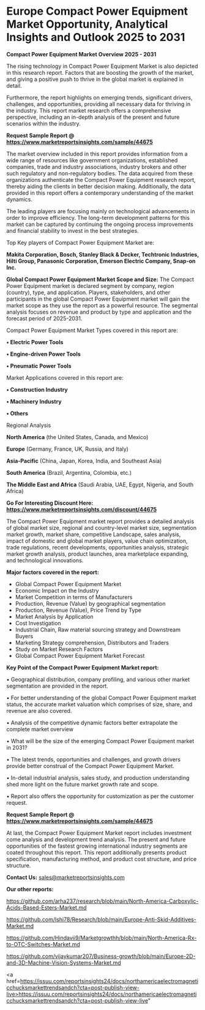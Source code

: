 # Europe Compact Power Equipment Market Opportunity, Analytical Insights and Outlook 2025 to 2031

<Strong> Compact Power Equipment Market Overview 2025 - 2031</strong>

The rising technology in Compact Power Equipment Market is also depicted in this research report. Factors that are boosting the growth of the market, and giving a positive push to thrive in the global market is explained in detail.

Furthermore, the report highlights on emerging trends, significant drivers, challenges, and opportunities, providing all necessary data for thriving in the industry. This report market research offers a comprehensive perspective, including an in-depth analysis of the present and future scenarios within the industry.

<strong>Request Sample Report @ <a href=https://www.marketreportsinsights.com/sample/44675>https://www.marketreportsinsights.com/sample/44675</a></strong>

The market overview included in this report provides information from a wide range of resources like government organizations, established companies, trade and industry associations, industry brokers and other such regulatory and non-regulatory bodies. The data acquired from these organizations authenticate the Compact Power Equipment research report, thereby aiding the clients in better decision making. Additionally, the data provided in this report offers a contemporary understanding of the market dynamics.

The leading players are focusing mainly on technological advancements in order to improve efficiency. The long-term development patterns for this market can be captured by continuing the ongoing process improvements and financial stability to invest in the best strategies.

Top Key players of Compact Power Equipment Market are:

<strong>Makita Corporation, Bosch, Stanley Black & Decker, Techtronic Industries, Hilti Group, Panasonic Corporation, Emerson Electric Company, Snap-on Inc.</strong>

<strong><b>Global Compact Power Equipment Market Scope and Size:</b></strong>
The Compact Power Equipment market is declared segment by company, region (country), type, and application. Players, stakeholders, and other participants in the global Compact Power Equipment market will gain the market scope as they use the report as a powerful resource. The segmental analysis focuses on revenue and product by type and application and the forecast period of 2025-2031.

Compact Power Equipment Market Types covered in this report are:

<strong>•  Electric Power Tools

•  Engine-driven Power Tools

•  Pneumatic Power Tools</strong>

Market Applications covered in this report are:

<strong>•  Construction Industry

•  Machinery Industry

•  Others</strong> 

Regional Analysis

<strong>North America</strong> (the United States, Canada, and Mexico)

<strong>Europe</strong> (Germany, France, UK, Russia, and Italy)

<strong>Asia-Pacific</strong> (China, Japan, Korea, India, and Southeast Asia)

<strong>South America</strong> (Brazil, Argentina, Colombia, etc.)

<strong>The Middle East and Africa</strong> (Saudi Arabia, UAE, Egypt, Nigeria, and South Africa)

<strong>Go For Interesting Discount Here: <a href=https://www.marketreportsinsights.com/discount/44675>https://www.marketreportsinsights.com/discount/44675</a></strong>

The Compact Power Equipment market report provides a detailed analysis of global market size, regional and country-level market size, segmentation market growth, market share, competitive Landscape, sales analysis, impact of domestic and global market players, value chain optimization, trade regulations, recent developments, opportunities analysis, strategic market growth analysis, product launches, area marketplace expanding, and technological innovations.

<strong><b>Major factors covered in the report:</b></strong>
<ul>
  <li>Global Compact Power Equipment Market </li>
  <li>Economic Impact on the Industry</li>
  <li>Market Competition in terms of Manufacturers</li>
  <li>Production, Revenue (Value) by geographical segmentation</li>
  <li>Production, Revenue (Value), Price Trend by Type</li>
  <li>Market Analysis by Application</li>
  <li>Cost Investigation</li>
  <li>Industrial Chain, Raw material sourcing strategy and Downstream Buyers</li>
  <li>Marketing Strategy comprehension, Distributors and Traders</li>
  <li>Study on Market Research Factors</li>
  <li>Global Compact Power Equipment Market Forecast</li>
</ul>

<strong><b>Key Point of the Compact Power Equipment Market report:</b></strong>

• Geographical distribution, company profiling, and various other market segmentation are provided in the report.

• For better understanding of the global Compact Power Equipment market status, the accurate market valuation which comprises of size, share, and revenue are also covered.

• Analysis of the competitive dynamic factors better extrapolate the complete market overview

• What will be the size of the emerging Compact Power Equipment market in 2031?

• The latest trends, opportunities and challenges, and growth drivers provide better construal of the Compact Power Equipment Market.

• In-detail industrial analysis, sales study, and production understanding shed more light on the future market growth rate and scope.

• Report also offers the opportunity for customization as per the customer request.

<strong>Request Sample Report @ <a href=https://www.marketreportsinsights.com/sample/44675>https://www.marketreportsinsights.com/sample/44675</a></strong>

At last, the Compact Power Equipment Market report includes investment come analysis and development trend analysis. The present and future opportunities of the fastest growing international industry segments are coated throughout this report. This report additionally presents product specification, manufacturing method, and product cost structure, and price structure.

<strong>Contact Us:</strong>
sales@marketreportsinsights.com

<strong>Our other reports:</strong>

<a href=https://github.com/arha237/research/blob/main/North-America-Carboxylic-Acids-Based-Esters-Market.md>https://github.com/arha237/research/blob/main/North-America-Carboxylic-Acids-Based-Esters-Market.md</a>

<a href=https://github.com/Ishi78/Research/blob/main/Europe-Anti-Skid-Additives-Market.md>https://github.com/Ishi78/Research/blob/main/Europe-Anti-Skid-Additives-Market.md</a>

<a href=https://github.com/Hindavii9/Marketgrowthh/blob/main/North-America-Rx-to-OTC-Switches-Market.md>https://github.com/Hindavii9/Marketgrowthh/blob/main/North-America-Rx-to-OTC-Switches-Market.md</a>

<a href=https://github.com/vijaykumar207/Business-growth/blob/main/Europe-2D-and-3D-Machine-Vision-Systems-Market.md>https://github.com/vijaykumar207/Business-growth/blob/main/Europe-2D-and-3D-Machine-Vision-Systems-Market.md</a>

<a href=https://issuu.com/reportsinsights24/docs/northamericaelectromagneticchucksmarkettrendsandch?cta=post-publish-view-live>https://issuu.com/reportsinsights24/docs/northamericaelectromagneticchucksmarkettrendsandch?cta=post-publish-view-live</a>"
